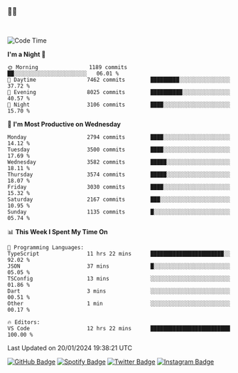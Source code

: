 ### 🤙🍺

<!-- <a href="https://github-readme-stats.vercel.app/api?username=hzak2xx&count_private=true&show_icons=true&theme=dracula">
  <img align="center" src="https://github-readme-stats.vercel.app/api?username=hzak2xx&count_private=true&show_icons=true&theme=dracula" />
</a>
</br> -->
</br>

<!--START_SECTION:waka-->
![Code Time](http://img.shields.io/badge/Code%20Time-2%2C991%20hrs%2052%20mins-blue)

**I'm a Night 🦉** 

```text
🌞 Morning                1189 commits        ██░░░░░░░░░░░░░░░░░░░░░░░   06.01 % 
🌆 Daytime                7462 commits        █████████░░░░░░░░░░░░░░░░   37.72 % 
🌃 Evening                8025 commits        ██████████░░░░░░░░░░░░░░░   40.57 % 
🌙 Night                  3106 commits        ████░░░░░░░░░░░░░░░░░░░░░   15.70 % 
```
📅 **I'm Most Productive on Wednesday** 

```text
Monday                   2794 commits        ████░░░░░░░░░░░░░░░░░░░░░   14.12 % 
Tuesday                  3500 commits        ████░░░░░░░░░░░░░░░░░░░░░   17.69 % 
Wednesday                3582 commits        █████░░░░░░░░░░░░░░░░░░░░   18.11 % 
Thursday                 3574 commits        █████░░░░░░░░░░░░░░░░░░░░   18.07 % 
Friday                   3030 commits        ████░░░░░░░░░░░░░░░░░░░░░   15.32 % 
Saturday                 2167 commits        ███░░░░░░░░░░░░░░░░░░░░░░   10.95 % 
Sunday                   1135 commits        █░░░░░░░░░░░░░░░░░░░░░░░░   05.74 % 
```


📊 **This Week I Spent My Time On** 

```text
💬 Programming Languages: 
TypeScript               11 hrs 22 mins      ███████████████████████░░   92.02 % 
JSON                     37 mins             █░░░░░░░░░░░░░░░░░░░░░░░░   05.05 % 
TSConfig                 13 mins             ░░░░░░░░░░░░░░░░░░░░░░░░░   01.86 % 
Dart                     3 mins              ░░░░░░░░░░░░░░░░░░░░░░░░░   00.51 % 
Other                    1 min               ░░░░░░░░░░░░░░░░░░░░░░░░░   00.17 % 

🔥 Editors: 
VS Code                  12 hrs 22 mins      █████████████████████████   100.00 % 
```


 Last Updated on 20/01/2024 19:38:21 UTC
<!--END_SECTION:waka-->

[![GitHub Badge](https://img.shields.io/badge/GitHub-100000?style=for-the-badge&logo=github&logoColor=white)](https://github.com/hzak2xx)
[![Spotify Badge](https://img.shields.io/badge/Spotify-1ED760?&style=for-the-badge&logo=spotify&logoColor=white)](https://open.spotify.com/user/uf90s6sbbh75a1mt44clkhkvf)
[![Twitter Badge](https://img.shields.io/badge/Twitter-1DA1F2?style=for-the-badge&logo=twitter&logoColor=white)](https://twitter.com/hzak2xx)
[![Instagram Badge](https://img.shields.io/badge/Instagram-E4405F?style=for-the-badge&logo=instagram&logoColor=white)](https://www.instagram.com/hzak2xx/)
